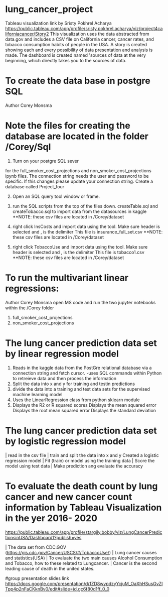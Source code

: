 # lung_cancer_project

Tableau visualization link
by Sristy Pokhrel Acharya
https://public.tableau.com/app/profile/sristy.pokhrel.acharya/viz/project4californiacancer/Story2
This visualization uses the data abstracted from data.gov and includes a CSV file on California cancer, cancer rates, and tobacco consumption habits of people in the USA. A story is created showing each and every possibility of data presentation and analysis is made. The dashboard is created named 'sources of data at the very beginning, which directly takes you to the sources of data. 

# To create the data base in postgre SQL
Author Corey Monsma
# Note the files for creating the database are located in the folder /Corey/Sql

1. Turn on your postgre SQL sever

for the full_smoker_cost_projections and non_smoker_cost_projections ipynb files.
The connection string needs the user and password to be specific.
If this changes please update your connection string.
Create a database called Project_four

2. Open an SQL query tool window or frame.

3.  run the SQL scripts from the top of the files down.  createTable.sql and createTobacco.sql
  to import data from the datasources in kaggle
   **NOTE: these csv files are located in /Corey/dataset  

4. right click InsCosts and import data using the tool. Make sure header is selected and , is the delimiter
   This file is insurance_full_set.csv
   **NOTE: these csv files are located in /Corey/dataset

5. right click TobaccoUse and import data using the tool. Make sure header is selected and , is the delimiter
   This file is tobacco1.csv 
   **NOTE: these csv files are located in /Corey/dataset   

# To run the multivariant linear regressions:
Author Corey Monsma
open MS code and run the two jupyter notebooks within the /Corey folder
1. full_smoker_cost_projections
2. non_smoker_cost_projections

 # The lung cancer prediction data set by linear regression model
 1. Reads in the kaggle data from the PostGre relational database via a connection string and fetch cursor.
  -uses SQL commands within Python to retreieve data and then process the information
 2. Split the data into x and y for training and testin predictions
 3. divide the data into a training and test data sets for the supervised machine learning model
 4. Uses the LinearRegression class from python sklearn module
 5. Displays the R2 or R squared scores
    Displays the mean squared error
    Displays the root mean squared error
    Displays the standard deviation
 
 # The lung cancer prediction data set by logistic regression model
| read in the csv file
| train and split the data into x and y 
  Created a logistic regression model
  | Fit (train) or model using the training data
  | Score the model using test data
  | Make prediction ang evaluate the accuracy

  # To evaluate the death count by lung cancer and new cancer count information by Tableau Visualization in the yer 2016- 2020
https://public.tableau.com/app/profile/stargily.bobby/viz/LungCancerPredictionsinUSA/Dashboard1?publish=yes

| The data set from CDC.GOV  (https://gis.cdc.gov/Cancer/USCS/#/TobaccoUse/)
| Lung cancer causes and statistics(USA)
| To evaluate the two main causes Alcohol Consumption and Tobacco, how to these related to Lungcancer.
| Cancer is the second leading cause of death in the united states.

#group presentation slides link
https://docs.google.com/presentation/d/1ZD8wypdzyYcjuM_OaXhHSusGvZITpp4p2nFaCKknBv0/edit#slide=id.gc6f80d1ff_0_0
  
  
  
